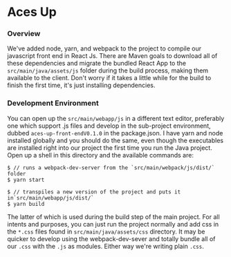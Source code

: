 # Aces Up
### Overview
We've added node, yarn, and webpack to the project to compile our javascript front end in React Js. 
There are Maven goals to download all of these dependencies and migrate the bundled 
React App to the `src/main/java/assets/js` folder during the build process, making them available to the client.
Don't worry if it takes a little while for the build to finish the first time, it's just installing dependencies.
### Development Environment
You can open up the `src/main/webapp/js` in a different text editor, preferably one which support .js files and
develop in the sub-project environment, dubbed `aces-up-front-endV0.1.0` in the package.json. I have yarn and node 
installed globally and you should do the same, even though the executables are installed right into our project the first time you 
run the Java project. Open up a shell in this directory and the
available commands are:
```
$ // runs a webpack-dev-server from the `src/main/webpack/js/dist/` folder
$ yarn start 
```
```
$ // transpiles a new version of the project and puts it in`src/main/webapp/js/dist/`
$ yarn build 
```
The latter of which is used during the build step of the main project. For all intents and purposes, you can just run the project normally
and add css in the `*.css` files found in `src/main/java/assets/css` directory. It may be quicker to develop using the webpack-dev-sever
and totally bundle all of our `.css` with the `.js` as modules. Either way we're writing plain `.css`.

